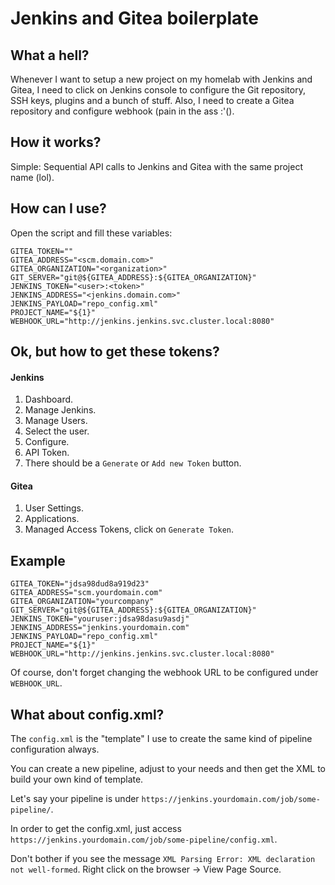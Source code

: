 # Jenkins and Gitea boilerplate

## What a hell?

Whenever I want to setup a new project on my homelab with Jenkins and Gitea, I need to click on Jenkins console to configure the Git repository, SSH keys, plugins and a bunch of stuff. Also, I need to create a Gitea repository and configure webhook (pain in the ass :'().

## How it works?

Simple: Sequential API calls to Jenkins and Gitea with the same project name (lol).

## How can I use?

Open the script and fill these variables:

```
GITEA_TOKEN=""
GITEA_ADDRESS="<scm.domain.com>"
GITEA_ORGANIZATION="<organization>"
GIT_SERVER="git@${GITEA_ADDRESS}:${GITEA_ORGANIZATION}"
JENKINS_TOKEN="<user>:<token>"
JENKINS_ADDRESS="<jenkins.domain.com>"
JENKINS_PAYLOAD="repo_config.xml"
PROJECT_NAME="${1}"
WEBHOOK_URL="http://jenkins.jenkins.svc.cluster.local:8080"
```

## Ok, but how to get these tokens?

#### Jenkins

1. Dashboard.
2. Manage Jenkins.
3. Manage Users.
4. Select the user.
5. Configure.
6. API Token.
7. There should be a `Generate` or `Add new Token` button.

#### Gitea

1. User Settings.
2. Applications.
3. Managed Access Tokens, click on `Generate Token`.

## Example

```
GITEA_TOKEN="jdsa98dud8a919d23"
GITEA_ADDRESS="scm.yourdomain.com"
GITEA_ORGANIZATION="yourcompany"
GIT_SERVER="git@${GITEA_ADDRESS}:${GITEA_ORGANIZATION}"
JENKINS_TOKEN="youruser:jdsa98dasu9asdj"
JENKINS_ADDRESS="jenkins.yourdomain.com"
JENKINS_PAYLOAD="repo_config.xml"
PROJECT_NAME="${1}"
WEBHOOK_URL="http://jenkins.jenkins.svc.cluster.local:8080"
```

Of course, don't forget changing the webhook URL to be configured under `WEBHOOK_URL`.

## What about config.xml?

The `config.xml` is the "template" I use to create the same kind of pipeline configuration always.

You can create a new pipeline, adjust to your needs and then get the XML to build your own kind of template.

Let's say your pipeline is under `https://jenkins.yourdomain.com/job/some-pipeline/`.

In order to get the config.xml, just access `https://jenkins.yourdomain.com/job/some-pipeline/config.xml`.

Don't bother if you see the message `XML Parsing Error: XML declaration not well-formed`. Right click on the browser -> View Page Source.
